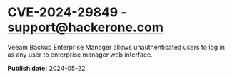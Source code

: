 # CVE-2024-29849 - support@hackerone.com

Veeam Backup Enterprise Manager allows unauthenticated users to log in as any user to enterprise manager web interface.

**Publish date:** 2024-05-22
